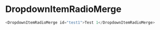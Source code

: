 # DropdownItemRadioMerge

```javascript
<DropdownItemRadioMerge id="test1">Test 1</DropdownItemRadioMerge>
```